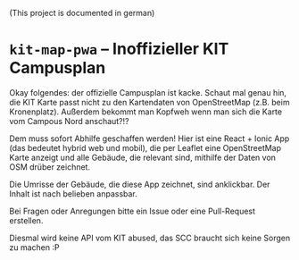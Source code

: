 (This project is documented in german)

# `kit-map-pwa` – Inoffizieller KIT Campusplan

Okay folgendes: der offizielle Campusplan ist kacke.
Schaut mal genau hin, die KIT Karte passt nicht zu den Kartendaten von OpenStreetMap (z.B. beim Kronenplatz). 
Außerdem bekommt man Kopfweh wenn man sich die Karte vom Campous Nord anschaut?!?

Dem muss sofort Abhilfe geschaffen werden!
Hier ist eine React + Ionic App (das bedeutet hybrid web und mobil), die per
Leaflet eine OpenStreetMap Karte anzeigt und alle Gebäude, die relevant sind,
mithilfe der Daten von OSM drüber zeichnet.

Die Umrisse der Gebäude, die diese App zeichnet, sind anklickbar.
Der Inhalt ist nach belieben anpassbar.

Bei Fragen oder Anregungen bitte ein Issue oder eine Pull-Request erstellen.

Diesmal wird keine API vom KIT abused, das SCC braucht sich keine Sorgen zu machen :P
